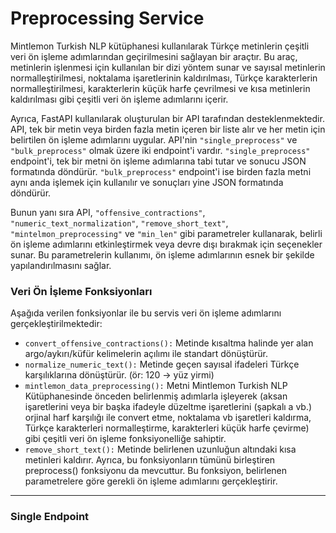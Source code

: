 # Preprocessing Service

Mintlemon Turkish NLP kütüphanesi kullanılarak Türkçe metinlerin çeşitli veri ön işleme adımlarından geçirilmesini sağlayan bir araçtır. Bu araç, metinlerin işlenmesi için kullanılan bir dizi yöntem sunar ve sayısal metinlerin normalleştirilmesi, noktalama işaretlerinin kaldırılması, Türkçe karakterlerin normalleştirilmesi, karakterlerin küçük harfe çevrilmesi ve kısa metinlerin kaldırılması gibi çeşitli veri ön işleme adımlarını içerir.

Ayrıca, FastAPI kullanılarak oluşturulan bir API tarafından desteklenmektedir. API, tek bir metin veya birden fazla metin içeren bir liste alır ve her metin için belirtilen ön işleme adımlarını uygular. API'nin `"single_preprocess"` ve `"bulk_preprocess"` olmak üzere iki endpoint'i vardır. `"single_preprocess"` endpoint'i, tek bir metni ön işleme adımlarına tabi tutar ve sonucu JSON formatında döndürür. `"bulk_preprocess"` endpoint'i ise birden fazla metni aynı anda işlemek için kullanılır ve sonuçları yine JSON formatında döndürür.

Bunun yanı sıra API, `"offensive_contractions"`, `"numeric_text_normalization"`, `"remove_short_text"`, `"mintelmon_preprocessing"` ve `"min_len"` gibi parametreler kullanarak, belirli ön işleme adımlarını etkinleştirmek veya devre dışı bırakmak için seçenekler sunar. Bu parametrelerin kullanımı, ön işleme adımlarının esnek bir şekilde yapılandırılmasını sağlar.

### Veri Ön İşleme Fonksiyonları

Aşağıda verilen fonksiyonlar ile bu servis veri ön işleme adımlarını gerçekleştirilmektedir:

- `convert_offensive_contractions():` Metinde kısaltma halinde yer alan argo/aykırı/küfür kelimelerin açılımı ile standart dönüştürür. 
- `normalize_numeric_text():` Metinde geçen sayısal ifadeleri Türkçe karşılıklarına dönüştürür. (ör: 120 -> yüz yirmi)
- `mintlemon_data_preprocessing():` Metni Mintlemon Turkish NLP Kütüphanesinde önceden belirlenmiş adımlarla işleyerek (aksan işaretlerini veya bir başka ifadeyle düzeltme işaretlerini (şapkalı a vb.) orjinal harf karşılığı ile convert etme, noktalama vb işaretleri kaldırma, Türkçe karakterleri normalleştirme, karakterleri küçük harfe çevirme) gibi çeşitli veri ön işleme fonksiyonelliğe sahiptir. 
- `remove_short_text():` Metinde belirlenen uzunluğun altındaki kısa metinleri kaldırır.
Ayrıca, bu fonksiyonların tümünü birleştiren preprocess() fonksiyonu da mevcuttur. Bu fonksiyon, belirlenen parametrelere göre gerekli ön işleme adımlarını gerçekleştirir.

---

### Single Endpoint 
